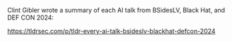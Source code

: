  Clint Gibler wrote a summary of each AI talk from BSidesLV, Black Hat, and DEF CON 2024:
 
 https://tldrsec.com/p/tldr-every-ai-talk-bsideslv-blackhat-defcon-2024
